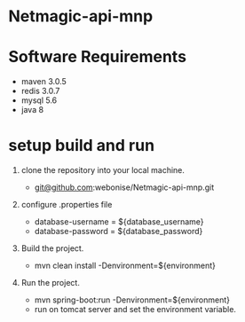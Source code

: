 # Netmagic-api-mnp

# Software Requirements
  - maven 3.0.5
  - redis 3.0.7
  - mysql 5.6
  - java 8

# setup build and run
1. clone the repository into your local machine.
    -  git@github.com:webonise/Netmagic-api-mnp.git

2. configure .properties file
    - database-username = ${database_username}
    - database-password = ${database_password}

3. Build the project.
    - mvn clean install -Denvironment=${environment}

4. Run the project.
    - mvn spring-boot:run -Denvironment=${environment}
    - run on tomcat server and set the environment variable.